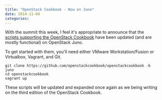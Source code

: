 ```yaml
---
title: "OpenStack Cookbook - Now on Juno"
date: 2014-11-04
categories: 
---
```


With the summit this week, I feel it's appropriate to announce that the [scripts supporting the OpenStack Cookbook](https://github.com/openstackcookbook/openstackcookbook/tree/juno) have been updated (and are mostly functional) on OpenStack Juno.

To get started with them, you'll need either VMware Workstation/Fusion or Virtualbox, Vagrant, and Git.

```
git clone https://github.com/openstackcookbook/openstackcookbook -b juno
cd openstackcookbook
vagrant up
```

These scripts will be updated and expanded once again as we being writing on the third edition of the OpenStack Cookbook.